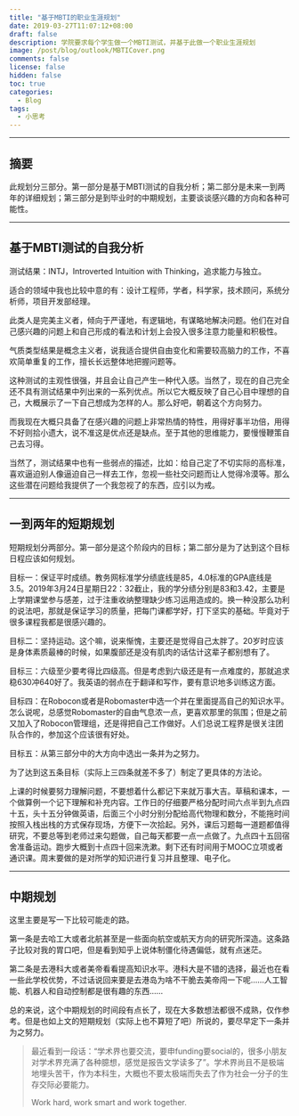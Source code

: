 ```yaml
---
title: "基于MBTI的职业生涯规划"
date: 2019-03-27T11:07:12+08:00
draft: false
description: 学院要求每个学生做一个MBTI测试，并基于此做一个职业生涯规划
image: /post/blog/outlook/MBTICover.png
comments: false
license: false
hidden: false
toc: true
categories:
  - Blog
tags:
  - 小思考
---
```


---
## 摘要
此规划分三部分。第一部分是基于MBTI测试的自我分析；第二部分是未来一到两年的详细规划；第三部分是到毕业时的中期规划，主要谈谈感兴趣的方向和各种可能性。

---
## 基于MBTI测试的自我分析
测试结果：INTJ，Introverted Intuition with Thinking，追求能力与独立。

适合的领域中我也比较中意的有：设计工程师，学者，科学家，技术顾问，系统分析师，项目开发部经理。

此类人是完美主义者，倾向于严谨地，有逻辑地，有谋略地解决问题。他们在对自己感兴趣的问题上和自己形成的看法和计划上会投入很多注意力能量和积极性。

气质类型结果是概念主义者，说我适合提供自由变化和需要较高脑力的工作，不喜欢简单重复的工作，擅长长远整体地把握问题等。

这种测试的主观性很强，并且会让自己产生一种代入感。当然了，现在的自己完全还不具有测试结果中列出来的一系列优点。所以它大概反映了自己心目中理想的自己，大概展示了一下自己想成为怎样的人。那么好吧，朝着这个方向努力。

而我现在大概只具备了在感兴趣的问题上非常热情的特性，用得好事半功倍，用得不好则拾小遗大，说不准这是优点还是缺点。至于其他的思维能力，要慢慢鞭策自己去习得。

当然了，测试结果中也有一些弱点的描述，比如：给自己定了不切实际的高标准，喜欢逼迫别人像逼迫自己一样去工作，忽视一些社交问题而让人觉得冷漠等。那么这些潜在问题给我提供了一个我忽视了的东西，应引以为戒。

---
## 一到两年的短期规划
短期规划分两部分。第一部分是这个阶段内的目标；第二部分是为了达到这个目标日程应该如何规划。

目标一：保证平时成绩。教务网标准学分绩底线是85，4.0标准的GPA底线是3.5。2019年3月24日星期日22：32截止，我的学分绩分别是83和3.42，主要是上学期课堂参与感差，过于注重收纳整理缺少练习运用造成的。换一种没那么功利的说法吧，那就是保证学习的质量，把每门课都学好，打下坚实的基础。毕竟对于很多课程我都是很感兴趣的。

目标二：坚持运动。这个嘛，说来惭愧，主要还是觉得自己太胖了。20岁时应该是身体素质最棒的时候，如果腹部还是没有肌肉的话估计这辈子都别想有了。

目标三：六级至少要考得比四级高。但是考虑到六级还是有一点难度的，那就追求稳630冲640好了。我英语的弱点在于翻译和写作，要有意识地多训练这方面。

目标四：在Robocon或者是Robomaster中选一个并在里面提高自己的知识水平。怎么说呢，总感觉Robomaster的自由气息浓一点，更喜欢那里的氛围；但是之前又加入了Robocon管理组，还是得把自己工作做好。人们总说工程界是很关注团队合作的，参加这个应该很有好处。

目标五：从第三部分中的大方向中选出一条并为之努力。

为了达到这五条目标（实际上三四条就差不多了）制定了更具体的方法论。

上课的时候要努力理解问题，不要想着什么都记下来就万事大吉。草稿和课本，一个做算例一个记下理解和补充内容。工作日的仔细要严格分配时间六点半到九点四十五，头十五分钟做英语，后面三个小时分别分配给高代物理和数分，不能拖时间按照入栈出栈的方式保存现场，方便下一次拾起。另外，课后习题每一道题都值得研究，不要总等到老师过来勾题做，自己每天都要一点一点做了。九点四十五回宿舍准备运动。跑步大概到十点四十回来洗漱。剩下还有时间用于MOOC立项或者通识课。周末要做的是对所学的知识进行复习并且整理、电子化。

---
## 中期规划

这里主要是写一下比较可能走的路。

第一条是去哈工大或者北航甚至是一些面向航空或航天方向的研究所深造。这条路子比较对我的胃口吧，但是看到知乎上说体制僵化待遇偏低，就有点迷茫。

第二条是去港科大或者美帝看看提高知识水平。港科大是不错的选择，最近也在看一些此学校优势，不过话说回来要是去港岛为啥不干脆去美帝闯一下呢……人工智能、机器人和自动控制都是很有趣的东西……

总的来说，这个中期规划的时间段有点长了，现在大多数想法都很不成熟，仅作参考。但是也如上文的短期规划（实际上也不算短了吧）所说的，要尽早定下一条并为之努力。

> 最近看到一段话：“学术界也要交流，要申funding要social的，很多小朋友对学术界充满了各种臆想，感觉是报告文学读多了”。学术界尚且不是极端地埋头苦干，作为本科生，大概也不要太极端而失去了作为社会一分子的生存交际必要能力。
> 
> Work hard, work smart and work together.
